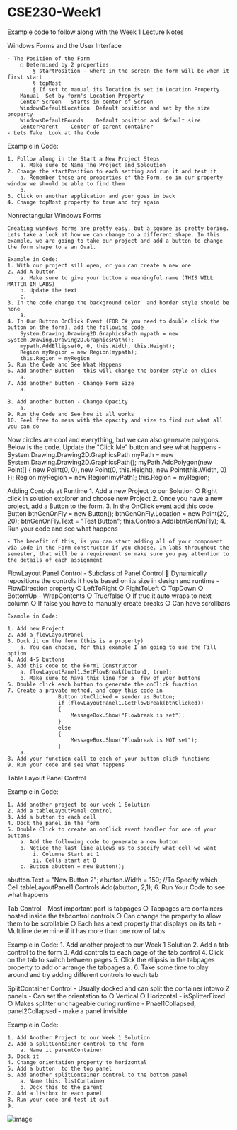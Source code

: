 # CSE230-Week1
Example code to follow along with the Week 1 Lecture Notes


Windows Forms and the User Interface

	- The Position of the Form
		○ Determined by 2 properties
			§ startPosition - where in the screen the form will be when it first start
			§ topMost
			§ If set to manual its location is set in Location Property
		Manual	Set by form's Location Property
		Center Screen	Starts in center of Screen
		WindowsDefaultLocation	Default position and set by the size property
		WindowsDefaultBounds	Default position and default size
		CenterParent	Center of parent container
	- Lets Take  Look at the Code

Example in Code:

	1. Follow along in the Start a New Project Steps
		a. Make sure to Name The Project and Soloution
	2. Change the startPosition to each setting and run it and test it
		a. Remember these are properties of the Form, so in our property window we should be able to find them
		b. 
	3. Click on another application and your goes in back
	4. Change topMost property to true and try again

Nonrectangular Windows Forms

	Creating windows forms are pretty easy, but a square is pretty boring. Lets take a look at how we can change to a different shape. In this example, we are going to take our project and add a button to change the form shape to a an Oval.

	Example in Code:
	1. With our project sill open, or you can create a new one
	2. Add A button
		a. Make sure to give your button a meaningful name (THIS WILL MATTER IN LABS)
		b. Update the text
		c. 
	3. In the code change the background color  and border style should be none
		a. 
	4. In Our Button OnClick Event (FOR C# you need to double click the button on the form), add the following code
		System.Drawing.Drawing2D.GraphicsPath mypath = new System.Drawing.Drawing2D.GraphicsPath(); 
		mypath.AddEllipse(0, 0, this.Width, this.Height); 
		Region myRegion = new Region(mypath); 
		this.Region = myRegion
	5. Run the Code and See What Happens
	6. Add another Button - this will change the border style on click
		a. 
	7. Add another button - Change Form Size
		a. 
		
	8. Add another button - Change Opacity
		a. 
	9. Run the Code and See how it all works
	10. Feel free to mess with the opacity and size to find out what all you can do


Now circles are cool and everything, but we can also generate polygons. Below is the code. Update the "Click Me" button and see what happens
	- System.Drawing.Drawing2D.GraphicsPath myPath = new System.Drawing.Drawing2D.GraphicsPath(); 
myPath.AddPolygon(new Point[] { new Point(0, 0), new Point(0, this.Height), new Point(this.Width, 0) }); 
Region myRegion = new Region(myPath); this.Region = myRegion;

Adding Controls at Runtime
	1. Add a new Project to our Solution
		○ Right click in solution explorer and choose new Project
	2. Once you have a new project, add a Button to the form.
	3. In the OnClick event add this code
	            Button btnGenOnFly = new Button();
	            btnGenOnFly.Location = new Point(20, 20);
	            btnGenOnFly.Text = "Test Button";
	            this.Controls.Add(btnGenOnFly);
	4. Run your code and see what happens
	
	
	- The benefit of this, is you can start adding all of your component via Code in the Form constructor if you choose. In labs throughout the semester, that will be a requirement so make sure you pay attention to the details of each assignment 
	


FlowLayout Panel Control
	- Subclass of Panel Control  Dynamically repositions the controls it hosts based on its size in design and runtime 
	- FlowDirection property 
		○ LeftToRight 
		○ RightToLeft
		○ TopDown 
		○ BottomUp 
	- WrapContents 
		○ True/false 
		○ If true it auto wraps to next column 
		○ If false you have to manually create breaks 
		○ Can have scrollbars

	Example in Code:
	
	1. Add new Project
	2. Add a flowLayoutPanel
	3. Dock it on the form (this is a property)
		a. You can choose, for this example I am going to use the Fill option
	4. Add 4-5 buttons
	5. Add this code to the Form1 Constructor
		a. flowLayoutPanel1.SetFlowBreak(button1, true); 
		b. Make sure to have this line for a  few of your buttons
	6. Double click each button to generate the onClick function
	7. Create a private method, and copy this code in
		            Button btnClicked = sender as Button;
		            if (flowLayoutPanel1.GetFlowBreak(btnClicked))
		            {
		                MessageBox.Show("Flowbreak is set");
		            }
		            else
		            {
		                MessageBox.Show("Flowbreak is NOT set");
		            }
		a. 
	8. Add your function call to each of your button click functions
	9. Run your code and see what happens


Table Layout Panel Control

Example in Code:

	1. Add another project to our week 1 Solution
	2. Add a tableLayoutPanel control
	3. Add a button to each cell
	4. Dock the panel in the form
	5. Double Click to create an onClick event handler for one of your buttons
		a. Add the following code to generate a new button
		b. Notice the last line allows us to specify what cell we want
			i. Columns Start at 1
			ii. Cells start at 0
		c. Button abutton = new Button(); 
abutton.Text = "New Button 2"; 
abutton.Width = 150; 
//To Specify which Cell 
tableLayoutPanel1.Controls.Add(abutton, 2,1);
	6. Run Your Code to see what happens


Tab Control
	- Most important part is tabpages
		○ Tabpages are containers hosted inside the tabcontrol controls
		○ Can change the property to allow them to be scrollable
		○ Each has a text property that displays on its tab
	- Multiline determine if it has more than one row of tabs

Example in Code:
	1. Add another project to our Week 1 Solution
	2. Add a tab control to the form
	3. Add controls to each page of the tab control
	4. Click on the tab to switch between pages
	5. Click the ellipsis in the tabpages property to add or arrange the tabpages
		a. 
	6. Take some time to play around and try adding different controls to each tab


SplitContainer Control
	- Usually docked and can split the container intowo 2 panels
	- Can set the orientation to
		○ Vertical
		○ Horizontal
	- isSplitterFixed
		○ Makes splitter unchageable during runtime
	- Pnael1Collapsed, panel2Collapsed - make a panel invisible


Example in Code:

	1. Add Another Project to our Week 1 Solution
	2. Add a splitContainer control to the form
		a. Name it parentContainer
	3. Dock it
	4. Change orientation property to horizontal
	5. Add a button  to the top panel
	6. Add another splitContainer control to the bottom panel
		a. Name this: listContainer
		b. Dock this to the parent
	7. Add a listbox to each panel
	8. Run your code and test it out
	9. 

	
	
	
		
	
	
	
![image](https://user-images.githubusercontent.com/7133872/186944343-802ace64-ccff-49cd-acbb-32194f6d922b.png)
